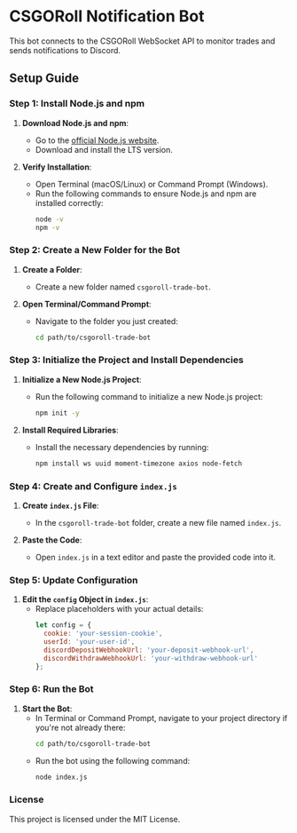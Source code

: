 # CSGORoll Notification Bot

This bot connects to the CSGORoll WebSocket API to monitor trades and sends notifications to Discord.

## Setup Guide

### Step 1: Install Node.js and npm

1. **Download Node.js and npm**:
   - Go to the [official Node.js website](https://nodejs.org/).
   - Download and install the LTS version.

2. **Verify Installation**:
   - Open Terminal (macOS/Linux) or Command Prompt (Windows).
   - Run the following commands to ensure Node.js and npm are installed correctly:
     ```bash
     node -v
     npm -v
     ```

### Step 2: Create a New Folder for the Bot

1. **Create a Folder**:
   - Create a new folder named `csgoroll-trade-bot`.

2. **Open Terminal/Command Prompt**:
   - Navigate to the folder you just created:
     ```bash
     cd path/to/csgoroll-trade-bot
     ```

### Step 3: Initialize the Project and Install Dependencies

1. **Initialize a New Node.js Project**:
   - Run the following command to initialize a new Node.js project:
     ```bash
     npm init -y
     ```

2. **Install Required Libraries**:
   - Install the necessary dependencies by running:
     ```bash
     npm install ws uuid moment-timezone axios node-fetch
     ```

### Step 4: Create and Configure `index.js`

1. **Create `index.js` File**:
   - In the `csgoroll-trade-bot` folder, create a new file named `index.js`.

2. **Paste the Code**:
   - Open `index.js` in a text editor and paste the provided code into it.

### Step 5: Update Configuration

1. **Edit the `config` Object in `index.js`**:
   - Replace placeholders with your actual details:
     ```javascript
     let config = {
       cookie: 'your-session-cookie',
       userId: 'your-user-id',
       discordDepositWebhookUrl: 'your-deposit-webhook-url',
       discordWithdrawWebhookUrl: 'your-withdraw-webhook-url'
     };
     ```

### Step 6: Run the Bot

1. **Start the Bot**:
   - In Terminal or Command Prompt, navigate to your project directory if you're not already there:
     ```bash
     cd path/to/csgoroll-trade-bot
     ```
   - Run the bot using the following command:
     ```bash
     node index.js
     ```

### License

This project is licensed under the MIT License.
